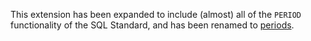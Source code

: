 This extension has been expanded to include (almost) all of the `PERIOD` functionality of
the SQL Standard, and has been renamed to [periods](https://github.com/xocolatl/periods).
